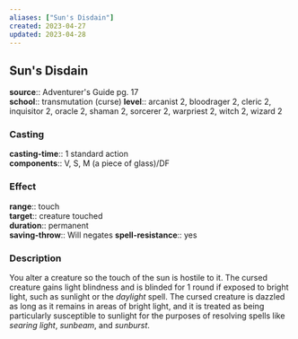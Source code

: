 ```yaml
---
aliases: ["Sun's Disdain"]
created: 2023-04-27
updated: 2023-04-28
---
```


## Sun's Disdain

**source**:: Adventurer's Guide pg. 17  
**school**:: transmutation (curse)
**level**:: arcanist 2, bloodrager 2, cleric 2, inquisitor 2, oracle 2, shaman 2, sorcerer 2, warpriest 2, witch 2, wizard 2

### Casting

**casting-time**:: 1 standard action  
**components**:: V, S, M (a piece of glass)/DF

### Effect

**range**:: touch  
**target**:: creature touched  
**duration**:: permanent  
**saving-throw**:: Will negates
**spell-resistance**:: yes

### Description

You alter a creature so the touch of the sun is hostile to it. The cursed creature gains light blindness and is blinded for 1 round if exposed to bright light, such as sunlight or the *daylight* spell. The cursed creature is dazzled as long as it remains in areas of bright light, and it is treated as being particularly susceptible to sunlight for the purposes of resolving spells like *searing light*, *sunbeam*, and *sunburst*.
